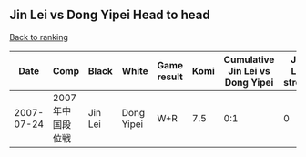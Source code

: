 ## Jin Lei vs Dong Yipei Head to head

[Back to ranking](../../index.md)




| **Date** | **Comp** | **Black** | **White** | **Game result** | **Komi** | **Cumulative Jin Lei vs Dong Yipei** | **Jin Lei streak** | **Dong Yipei streak** | 
| --- | --- | --- | --- | --- | --- | --- | --- | --- |
| 2007-07-24 | 2007年中国段位戦 | Jin Lei | Dong Yipei | W+R | 7.5 | 0:1 | 0 | 1 |




